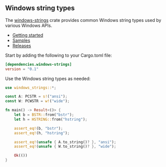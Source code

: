 ## Windows string types

The [windows-strings](https://crates.io/crates/windows-strings) crate provides common Windows string types used by various Windows APIs.

* [Getting started](https://kennykerr.ca/rust-getting-started/)
* [Samples](https://github.com/microsoft/windows-rs/tree/0.58.0/crates/samples)
* [Releases](https://github.com/microsoft/windows-rs/releases)

Start by adding the following to your Cargo.toml file:

```toml
[dependencies.windows-strings]
version = "0.1"
```

Use the Windows string types as needed:

```rust
use windows_strings::*;

const A: PCSTR = s!("ansi");
const W: PCWSTR = w!("wide");

fn main() -> Result<()> {
    let b = BSTR::from("bstr");
    let h = HSTRING::from("hstring");

    assert_eq!(b, "bstr");
    assert_eq!(h, "hstring");

    assert_eq!(unsafe { A.to_string()? }, "ansi");
    assert_eq!(unsafe { W.to_string()? }, "wide");

    Ok(())
}
```
